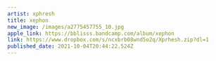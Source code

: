 ```yaml
---
artist: xphresh
title: xephon
new_image: /images/a2775457755_10.jpg
apple_link: https://bblisss.bandcamp.com/album/xephon
link: https://www.dropbox.com/s/ncxbrb08wnd5o2q/Xprhesh.zip?dl=1
published_date: 2021-10-04T20:44:22.524Z
---
```

